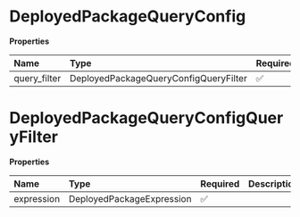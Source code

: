 # DeployedPackageQueryConfig

**Properties**

| Name         | Type                                  | Required | Description |
| :----------- | :------------------------------------ | :------- | :---------- |
| query_filter | DeployedPackageQueryConfigQueryFilter | ✅       |             |

# DeployedPackageQueryConfigQueryFilter

**Properties**

| Name       | Type                      | Required | Description |
| :--------- | :------------------------ | :------- | :---------- |
| expression | DeployedPackageExpression | ✅       |             |

